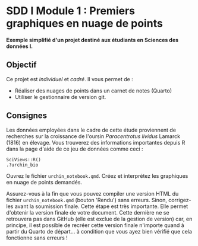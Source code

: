 # SDD I Module 1 : Premiers graphiques en nuage de points

**Exemple simplifié d'un projet destiné aux étudiants en Sciences des données I.**

## Objectif

Ce projet est *individuel* et *cadré*. Il vous permet de :

-   Réaliser des nuages de points dans un carnet de notes (Quarto)
-   Utiliser le gestionnaire de version git.

## Consignes

Les données employées dans le cadre de cette étude proviennent de recherches sur la croissance de l'oursin *Paracentrotus lividus* Lamarck (1816) en élevage. Vous trouverez des informations importantes depuis R dans la page d'aide de ce jeu de données comme ceci :

```         
SciViews::R()
.?urchin_bio
```

Ouvrez le fichier `urchin_notebook.qmd`. Créez et interprétez les graphiques en nuage de points demandés.

Assurez-vous à la fin que vous pouvez compiler une version HTML du fichier `urchin_notebook.qmd` (bouton 'Rendu') sans erreurs. Sinon, corrigez-les avant la soumission finale. Cette étape est très importante. Elle permet d'obtenir la version finale de votre document. Cette dernière ne se retrouvera pas dans GitHub (elle est exclue de la gestion de version) car, en principe, il est possible de recréer cette version finale n'importe quand à partir du Quarto de départ... à condition que vous ayez bien vérifié que cela fonctionne sans erreurs !
